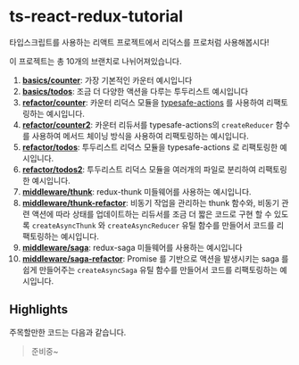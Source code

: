 # ts-react-redux-tutorial

타입스크립트를 사용하는 리액트 프로젝트에서 리덕스를 프로처럼 사용해봅시다!

이 프로젝트는 총 10개의 브랜치로 나뉘어져있습니다.

1. **[basics/counter](https://github.com/velopert/ts-react-redux-tutorial/tree/basics/counter/src)**: 가장 기본적인 카운터 예시입니다
2. **[basics/todos](https://github.com/velopert/ts-react-redux-tutorial/blob/basics/todos/src/modules/todos.ts)**: 조금 더 다양한 액션을 다루는 투두리스트 예시입니다
3. **[refactor/counter](https://github.com/velopert/ts-react-redux-tutorial/blob/refactor/counter/src/modules/counter.ts)**: 카운터 리덕스 모듈을 [typesafe-actions](https://github.com/piotrwitek/typesafe-actions) 를 사용하여 리팩토링하는 예시입니다.
4. **[refactor/counter2](https://github.com/velopert/ts-react-redux-tutorial/blob/refactor/counter2/src/modules/counter.ts)**: 카운터 리듀서를 typesafe-actions의 `createReducer` 함수를 사용하여 메서드 체이닝 방식을 사용하여 리팩토링하는 예시입니다.
5. **[refactor/todos](https://github.com/velopert/ts-react-redux-tutorial/blob/refactor/todos/src/modules/todos.ts)**: 투두리스트 리덕스 모듈을 typesafe-actions 로 리팩토링한 예시입니다.
6. **[refactor/todos2](https://github.com/velopert/ts-react-redux-tutorial/tree/refactor/todos2/src/modules/todos)**: 투두리스트 리덕스 모듈을 여러개의 파일로 분리하여 리팩토링한 예시입니다.
7. **[middleware/thunk](https://github.com/velopert/ts-react-redux-tutorial/blob/middleware/thunk/src/modules/github/thunks.ts)**: redux-thunk 미들웨어를 사용하는 예시입니다.
8. **[middleware/thunk-refactor](https://github.com/velopert/ts-react-redux-tutorial/tree/middleware/thunk-refactor/src/lib)**: 비동기 작업을 관리하는 thunk 함수와, 비동기 관련 액션에 따라 상태를 업데이트하는 리듀서를 조금 더 짧은 코드로 구현 할 수 있도록 `createAsyncThunk` 와 `createAsyncReducer` 유틸 함수를 만들어서 코드를 리팩토링하는 예시입니다.
9. **[middleware/saga](https://github.com/velopert/ts-react-redux-tutorial/blob/middleware/saga/src/modules/github/sagas.ts)**: redux-saga 미들웨어를 사용하는 예시입니다
10. **[middleware/saga-refactor](https://github.com/velopert/ts-react-redux-tutorial/blob/middleware/saga-refactor/src/lib/createAsyncSaga.ts)**: Promise 를 기반으로 액션을 발생시키는 saga 를 쉽게 만들어주는 `createAsyncSaga` 유틸 함수를 만들어서 코드를 리팩토링하는 예시입니다.

## Highlights

주목할만한 코드는 다음과 같습니다.

> 준비중~
